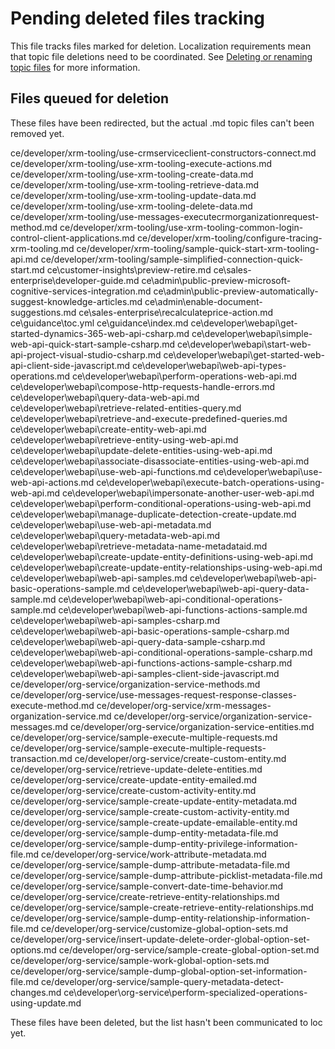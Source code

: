 # Pending deleted files tracking

This file tracks files marked for deletion. Localization requirements mean that topic file deletions need to be coordinated. See [Deleting or renaming topic files](https://review.docs.microsoft.com/en-us/bacx/delete-rename?branch=master) for more information.

## Files queued for deletion

These files have been redirected, but the actual .md topic files can't been removed yet.

ce/developer/xrm-tooling/use-crmserviceclient-constructors-connect.md
ce/developer/xrm-tooling/use-xrm-tooling-execute-actions.md
ce/developer/xrm-tooling/use-xrm-tooling-create-data.md
ce/developer/xrm-tooling/use-xrm-tooling-retrieve-data.md
ce/developer/xrm-tooling/use-xrm-tooling-update-data.md
ce/developer/xrm-tooling/use-xrm-tooling-delete-data.md
ce/developer/xrm-tooling/use-messages-executecrmorganizationrequest-method.md
ce/developer/xrm-tooling/use-xrm-tooling-common-login-control-client-applications.md
ce/developer/xrm-tooling/configure-tracing-xrm-tooling.md
ce/developer/xrm-tooling/sample-quick-start-xrm-tooling-api.md
ce/developer/xrm-tooling/sample-simplified-connection-quick-start.md
ce\customer-insights\preview-retire.md
ce\sales-enterprise\developer-guide.md
ce\admin\public-preview-microsoft-cognitive-services-integration.md
ce\admin\public-preview-automatically-suggest-knowledge-articles.md
ce\admin\enable-document-suggestions.md
ce\sales-enterprise\recalculateprice-action.md
ce\guidance\toc.yml
ce\guidance\index.md
ce\developer\webapi\get-started-dynamics-365-web-api-csharp.md
ce\developer\webapi\simple-web-api-quick-start-sample-csharp.md
ce\developer\webapi\start-web-api-project-visual-studio-csharp.md
ce\developer\webapi\get-started-web-api-client-side-javascript.md
ce\developer\webapi\web-api-types-operations.md
ce\developer\webapi\perform-operations-web-api.md
ce\developer\webapi\compose-http-requests-handle-errors.md
ce\developer\webapi\query-data-web-api.md
ce\developer\webapi\retrieve-related-entities-query.md
ce\developer\webapi\retrieve-and-execute-predefined-queries.md
ce\developer\webapi\create-entity-web-api.md
ce\developer\webapi\retrieve-entity-using-web-api.md
ce\developer\webapi\update-delete-entities-using-web-api.md
ce\developer\webapi\associate-disassociate-entities-using-web-api.md
ce\developer\webapi\use-web-api-functions.md
ce\developer\webapi\use-web-api-actions.md
ce\developer\webapi\execute-batch-operations-using-web-api.md
ce\developer\webapi\impersonate-another-user-web-api.md
ce\developer\webapi\perform-conditional-operations-using-web-api.md
ce\developer\webapi\manage-duplicate-detection-create-update.md
ce\developer\webapi\use-web-api-metadata.md
ce\developer\webapi\query-metadata-web-api.md
ce\developer\webapi\retrieve-metadata-name-metadataid.md
ce\developer\webapi\create-update-entity-definitions-using-web-api.md
ce\developer\webapi\create-update-entity-relationships-using-web-api.md
ce\developer\webapi\web-api-samples.md
ce\developer\webapi\web-api-basic-operations-sample.md
ce\developer\webapi\web-api-query-data-sample.md
ce\developer\webapi\web-api-conditional-operations-sample.md
ce\developer\webapi\web-api-functions-actions-sample.md
ce\developer\webapi\web-api-samples-csharp.md
ce\developer\webapi\web-api-basic-operations-sample-csharp.md
ce\developer\webapi\web-api-query-data-sample-csharp.md
ce\developer\webapi\web-api-conditional-operations-sample-csharp.md
ce\developer\webapi\web-api-functions-actions-sample-csharp.md
ce\developer\webapi\web-api-samples-client-side-javascript.md
ce/developer/org-service/organization-service-methods.md
ce/developer/org-service/use-messages-request-response-classes-execute-method.md
ce/developer/org-service/xrm-messages-organization-service.md
ce/developer/org-service/organization-service-messages.md
ce/developer/org-service/organization-service-entities.md
ce/developer/org-service/sample-execute-multiple-requests.md
ce/developer/org-service/sample-execute-multiple-requests-transaction.md
ce/developer/org-service/create-custom-entity.md
ce/developer/org-service/retrieve-update-delete-entities.md
ce/developer/org-service/create-update-entity-emailed.md
ce/developer/org-service/create-custom-activity-entity.md
ce/developer/org-service/sample-create-update-entity-metadata.md
ce/developer/org-service/sample-create-custom-activity-entity.md
ce/developer/org-service/sample-create-update-emailable-entity.md
ce/developer/org-service/sample-dump-entity-metadata-file.md
ce/developer/org-service/sample-dump-entity-privilege-information-file.md
ce/developer/org-service/work-attribute-metadata.md
ce/developer/org-service/sample-dump-attribute-metadata-file.md
ce/developer/org-service/sample-dump-attribute-picklist-metadata-file.md
ce/developer/org-service/sample-convert-date-time-behavior.md
ce/developer/org-service/create-retrieve-entity-relationships.md
ce/developer/org-service/sample-create-retrieve-entity-relationships.md
ce/developer/org-service/sample-dump-entity-relationship-information-file.md
ce/developer/org-service/customize-global-option-sets.md
ce/developer/org-service/insert-update-delete-order-global-option-set-options.md
ce/developer/org-service/sample-create-global-option-set.md
ce/developer/org-service/sample-work-global-option-sets.md
ce/developer/org-service/sample-dump-global-option-set-information-file.md
ce/developer/org-service/sample-query-metadata-detect-changes.md
ce\developer\org-service\perform-specialized-operations-using-update.md

These files have been deleted, but the list hasn't been communicated to loc yet.
